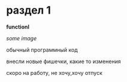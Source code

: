 # раздел 1

**functionl**

*some image*

обычный программный код

внесли новые фишечки, какие то изменения

скоро на работу, не хочу,хочу отпуск

